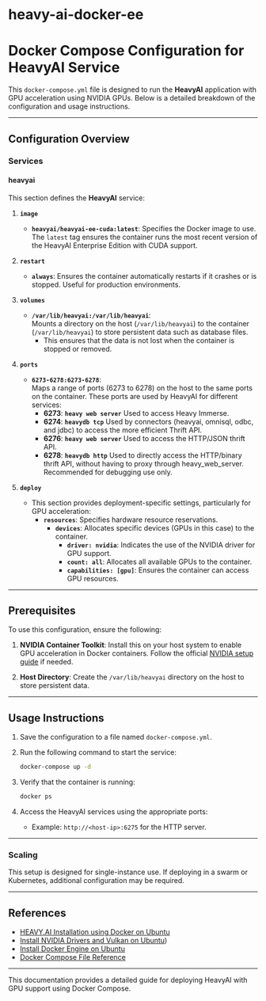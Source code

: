 # heavy-ai-docker-ee

# Docker Compose Configuration for HeavyAI Service

This `docker-compose.yml` file is designed to run the **HeavyAI** application with GPU acceleration using NVIDIA GPUs. Below is a detailed breakdown of the configuration and usage instructions.

---

## Configuration Overview

### **Services**
#### **heavyai**
This section defines the **HeavyAI** service:

1. **`image`**  
   - **`heavyai/heavyai-ee-cuda:latest`**: Specifies the Docker image to use. The `latest` tag ensures the container runs the most recent version of the HeavyAI Enterprise Edition with CUDA support.

2. **`restart`**  
   - **`always`**: Ensures the container automatically restarts if it crashes or is stopped. Useful for production environments.

3. **`volumes`**  
   - **`/var/lib/heavyai:/var/lib/heavyai`**:  
     Mounts a directory on the host (`/var/lib/heavyai`) to the container (`/var/lib/heavyai`) to store persistent data such as database files.  
     - This ensures that the data is not lost when the container is stopped or removed.

4. **`ports`**  
   - **`6273-6278:6273-6278`**:  
     Maps a range of ports (6273 to 6278) on the host to the same ports on the container. These ports are used by HeavyAI for different services:  
     - **6273**: **`heavy web server`** Used to access Heavy Immerse.
     - **6274**: **`heavydb tcp`**  Used by connectors (heavyai, omnisql, odbc, and jdbc) to access the more efficient Thrift API.
     - **6276**: **`heavy web server`**  Used to access the HTTP/JSON thrift API.
     - **6278**: **`heavydb http`** Used to directly access the HTTP/binary thrift API, without having to proxy through heavy_web_server. Recommended for debugging use only.

5. **`deploy`**  
   - This section provides deployment-specific settings, particularly for GPU acceleration:  
     - **`resources`**: Specifies hardware resource reservations.  
       - **`devices`**: Allocates specific devices (GPUs in this case) to the container.  
         - **`driver: nvidia`**: Indicates the use of the NVIDIA driver for GPU support.  
         - **`count: all`**: Allocates all available GPUs to the container.  
         - **`capabilities: [gpu]`**: Ensures the container can access GPU resources.

---

## Prerequisites
To use this configuration, ensure the following:

1. **NVIDIA Container Toolkit**: Install this on your host system to enable GPU acceleration in Docker containers. Follow the official [NVIDIA setup guide](https://docs.nvidia.com/datacenter/cloud-native/container-toolkit/install-guide.html) if needed.

2. **Host Directory**: Create the `/var/lib/heavyai` directory on the host to store persistent data.

---

## Usage Instructions

1. Save the configuration to a file named `docker-compose.yml`.

2. Run the following command to start the service:
   ```bash
   docker-compose up -d
   ```

3. Verify that the container is running:
   ```bash
   docker ps
   ```

4. Access the HeavyAI services using the appropriate ports:
   - Example: `http://<host-ip>:6275` for the HTTP server.

---

### Scaling
This setup is designed for single-instance use. If deploying in a swarm or Kubernetes, additional configuration may be required.

---

## References
- [HEAVY.AI Installation using Docker on Ubuntu](https://docs.heavy.ai/installation-and-configuration/installation/install-docker/docker-enterprise-edition-gpu)
- [Install NVIDIA Drivers and Vulkan on Ubuntu](https://docs.heavy.ai/installation-and-configuration/installation/installing-on-ubuntu/install-nvidia-drivers-and-vulkan-on-ubuntu))
- [Install Docker Engine on Ubuntu](https://docs.docker.com/engine/install/ubuntu/#install-using-the-repository)
- [Docker Compose File Reference](https://docs.docker.com/compose/compose-file/)

---

This documentation provides a detailed guide for deploying HeavyAI with GPU support using Docker Compose.

